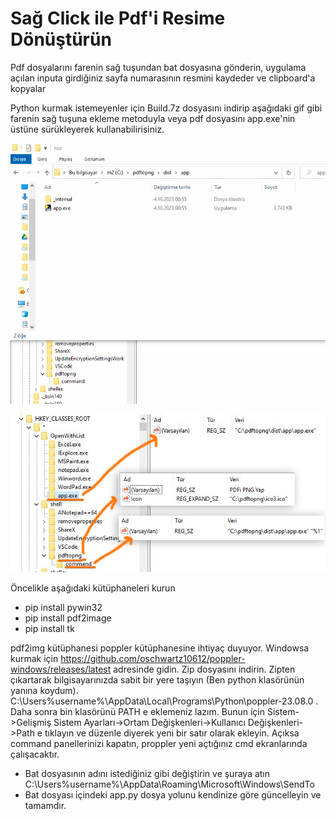 # Sağ Click ile Pdf'i Resime Dönüştürün
Pdf dosyalarını farenin sağ tuşundan bat dosyasına gönderin, uygulama açılan inputa girdiğiniz sayfa numarasının resmini kaydeder ve clipboard'a kopyalar

Python kurmak istemeyenler için Build.7z dosyasını indirip aşağıdaki gif gibi farenin sağ tuşuna ekleme metoduyla veya pdf dosyasını app.exe'nin üstüne sürükleyerek kullanabilirisiniz.

![Kullanım Şekli](https://github.com/matasoy/rigthclick_pdftoimg/blob/97c3a8dc18f85ac6cbd8003a7a4f468311b537c9/pdftopng.gif)

![Sağ Klik Menüsüne Yerleştirme](https://github.com/matasoy/rigthclick_pdftoimg/blob/97c3a8dc18f85ac6cbd8003a7a4f468311b537c9/regedit_I2p6p341Sr.jpg)

Öncelikle aşağıdaki kütüphaneleri kurun
- pip install pywin32
- pip install pdf2image
- pip install tk

pdf2img kütüphanesi poppler kütüphanesine ihtiyaç duyuyor. Windowsa kurmak için https://github.com/oschwartz10612/poppler-windows/releases/latest adresinde gidin. Zip dosyasını indirin. Zipten çıkartarak bilgisayarınızda sabit bir yere taşıyın (Ben python klasörünün yanına koydum). C:\Users\%username%\AppData\Local\Programs\Python\poppler-23.08.0 . Daha sonra bin klasörünü PATH e eklemeniz lazım. Bunun için Sistem->Gelişmiş Sistem Ayarları->Ortam Değişkenleri->Kullanıcı Değişkenleri->Path e tıklayın ve düzenle diyerek yeni bir satır olarak ekleyin. Açıksa command panellerinizi kapatın, proppler yeni açtığınız cmd ekranlarında çalışacaktır.

- Bat dosyasının adını istediğiniz gibi değiştirin ve şuraya atın C:\Users\%username%\AppData\Roaming\Microsoft\Windows\SendTo
- Bat dosyası içindeki app.py dosya yolunu kendinize göre güncelleyin ve tamamdır.
